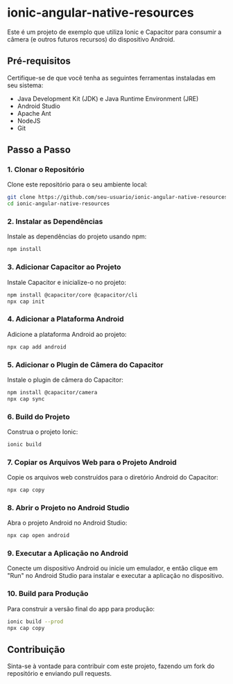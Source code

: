 
# ionic-angular-native-resources

Este é um projeto de exemplo que utiliza Ionic e Capacitor para consumir a câmera (e outros futuros recursos) do dispositivo Android.

## Pré-requisitos

Certifique-se de que você tenha as seguintes ferramentas instaladas em seu sistema:

- Java Development Kit (JDK) e Java Runtime Environment (JRE)
- Android Studio
- Apache Ant
- NodeJS
- Git

## Passo a Passo

### 1. Clonar o Repositório

Clone este repositório para o seu ambiente local:
```sh
git clone https://github.com/seu-usuario/ionic-angular-native-resources.git
cd ionic-angular-native-resources
```

### 2. Instalar as Dependências

Instale as dependências do projeto usando npm:
```sh
npm install
```

### 3. Adicionar Capacitor ao Projeto

Instale Capacitor e inicialize-o no projeto:
```sh
npm install @capacitor/core @capacitor/cli
npx cap init
```

### 4. Adicionar a Plataforma Android

Adicione a plataforma Android ao projeto:
```sh
npx cap add android
```

### 5. Adicionar o Plugin de Câmera do Capacitor

Instale o plugin de câmera do Capacitor:
```sh
npm install @capacitor/camera
npx cap sync
```

### 6. Build do Projeto

Construa o projeto Ionic:
```sh
ionic build
```

### 7. Copiar os Arquivos Web para o Projeto Android

Copie os arquivos web construídos para o diretório Android do Capacitor:
```sh
npx cap copy
```

### 8. Abrir o Projeto no Android Studio

Abra o projeto Android no Android Studio:
```sh
npx cap open android
```

### 9. Executar a Aplicação no Android

Conecte um dispositivo Android ou inicie um emulador, e então clique em "Run" no Android Studio para instalar e executar a aplicação no dispositivo.

### 10. Build para Produção

Para construir a versão final do app para produção:
```sh
ionic build --prod
npx cap copy
```

## Contribuição

Sinta-se à vontade para contribuir com este projeto, fazendo um fork do repositório e enviando pull requests.
